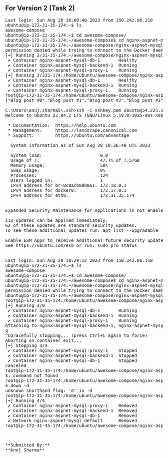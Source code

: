 
## For Version 2 (Task 2)
<pre>
Last login: Sun Aug 20 18:08:40 2023 from 150.242.86.118
ubuntu@ip-172-31-35-174:~$ ls
awesome-compose
ubuntu@ip-172-31-35-174:~$ cd awesome-compose/
ubuntu@ip-172-31-35-174:~/awesome-compose$ cd nginx-aspnet-mysql/
ubuntu@ip-172-31-35-174:~/awesome-compose/nginx-aspnet-mysql$ docker compose up
permission denied while trying to connect to the Docker daemon socket at unix:///var/run/docker.sock: Get "http://%2Fvar%2Frun%2Fdocker.sock/v1.24/containers/json?all=1&filters=%7B%22label%22%3A%7B%22com.docker.compose.config-hash%22%3Atrue%2C%22com.docker.compose.project%3Dnginx-aspnet-mysql%22%3Atrue%7D%7D": dial unix /var/run/docker.sock: connect: permission denied .
[+] Running 3/31-35-174:~/awesome-compose/nginx-aspnet-mysql$ sudo su
 ✔ Container nginx-aspnet-mysql-db-1       Healthy                             0.5s
 ✔ Container nginx-aspnet-mysql-backend-1  Running                             0.0s
 ✔ Container nginx-aspnet-mysql-proxy-1    Running                             0.0s
[+] Running 3/335-174:/home/ubuntu/awesome-compose/nginx-aspnet-mysql# docker compos
 ✔ Container nginx-aspnet-mysql-db-1       Healthy                             0.5s
 ✔ Container nginx-aspnet-mysql-backend-1  Running                             0.0s
 ✔ Container nginx-aspnet-mysql-proxy-1    Running                             0.0s
root@ip-172-31-35-174:/home/ubuntu/awesome-compose/nginx-aspnet-mysql# curl http://localhost
["Blog post #0","Blog post #1","Blog post #2","Blog post #3","Blog post #4"]root@ip-172-31-35-174:/home/ubuntu/awesome-compose/nginx-aspnet-mysql# client_loop: send disconnect: Connection reset

C:\Users\anuj.sharma5\.ssh>ssh -i sshkey.pem ubuntu@54.225.10.79
Welcome to Ubuntu 22.04.2 LTS (GNU/Linux 5.19.0-1025-aws x86_64)

 * Documentation:  https://help.ubuntu.com
 * Management:     https://landscape.canonical.com
 * Support:        https://ubuntu.com/advantage

  System information as of Sun Aug 20 18:36:48 UTC 2023

  System load:                      0.0
  Usage of /:                       47.7% of 7.57GB
  Memory usage:                     50%
  Swap usage:                       0%
  Processes:                        124
  Users logged in:                  1
  IPv4 address for br-8c8acb89b061: 172.18.0.1
  IPv4 address for docker0:         172.17.0.1
  IPv4 address for eth0:            172.31.35.174


Expanded Security Maintenance for Applications is not enabled.

113 updates can be applied immediately.
62 of these updates are standard security updates.
To see these additional updates run: apt list --upgradable

Enable ESM Apps to receive additional future security updates.
See https://ubuntu.com/esm or run: sudo pro status


Last login: Sun Aug 20 18:29:12 2023 from 150.242.86.118
ubuntu@ip-172-31-35-174:~$ ls
awesome-compose
ubuntu@ip-172-31-35-174:~$ cd awesome-compose/
ubuntu@ip-172-31-35-174:~/awesome-compose$ cd nginx-aspnet-mysql/
ubuntu@ip-172-31-35-174:~/awesome-compose/nginx-aspnet-mysql$ docker compose up
permission denied while trying to connect to the Docker daemon socket at unix:///var/run/docker.sock: Get "http://%2Fvar%2Frun%2Fdocker.sock/v1.24/containers/json?all=1&filters=%7B%22label%22%3A%7B%22com.docker.compose.config-hash%22%3Atrue%2C%22com.docker.compose.project%3Dnginx-aspnet-mysql%22%3Atrue%7D%7D": dial unix /var/run/docker.sock: connect: permission denied
ubuntu@ip-172-31-35-174:~/awesome-compose/nginx-aspnet-mysql$ sudo su
root@ip-172-31-35-174:/home/ubuntu/awesome-compose/nginx-aspnet-mysql# docker compose up
[+] Running 3/0
 ✔ Container nginx-aspnet-mysql-db-1       Running                             0.0s
 ✔ Container nginx-aspnet-mysql-backend-1  Running                             0.0s
 ✔ Container nginx-aspnet-mysql-proxy-1    Running                             0.0s
Attaching to nginx-aspnet-mysql-backend-1, nginx-aspnet-mysql-db-1, nginx-aspnet-mysql-proxy-1
q
^CGracefully stopping... (press Ctrl+C again to force)
Aborting on container exit...
[+] Stopping 3/3
 ✔ Container nginx-aspnet-mysql-proxy-1    Stopped                             0.2s
 ✔ Container nginx-aspnet-mysql-backend-1  Stopped                             0.2s
 ✔ Container nginx-aspnet-mysql-db-1       Stopped                             0.4s
canceled
root@ip-172-31-35-174:/home/ubuntu/awesome-compose/nginx-aspnet-mysql# $ docker compose down -d
$: command not found
root@ip-172-31-35-174:/home/ubuntu/awesome-compose/nginx-aspnet-mysql# docker compos
e down -d
unknown shorthand flag: 'd' in -d
root@ip-172-31-35-174:/home/ubuntu/awesome-compose/nginx-aspnet-mysql# docker compose down
[+] Running 4/4
 ✔ Container nginx-aspnet-mysql-proxy-1    Removed                             0.0s
 ✔ Container nginx-aspnet-mysql-backend-1  Removed                             0.0s
 ✔ Container nginx-aspnet-mysql-db-1       Removed                             0.0s
 ✔ Network nginx-aspnet-mysql_default      Removed                             0.1s
root@ip-172-31-35-174:/home/ubuntu/awesome-compose/nginx-aspnet-mysql#

<pre>

**Submitted By:**
**Anuj Sharma**
